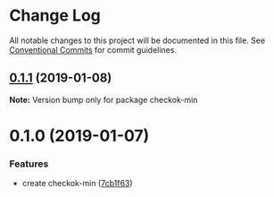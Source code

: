 # Change Log

All notable changes to this project will be documented in this file.
See [Conventional Commits](https://conventionalcommits.org) for commit guidelines.

## [0.1.1](https://github.com/forsigner/checkok/compare/checkok-min@0.1.0...checkok-min@0.1.1) (2019-01-08)

**Note:** Version bump only for package checkok-min





# 0.1.0 (2019-01-07)


### Features

* create checkok-min ([7cb1f63](https://github.com/forsigner/checkok/commit/7cb1f63))
